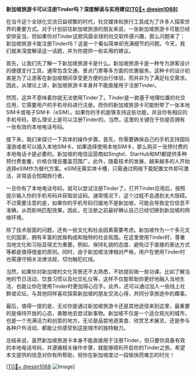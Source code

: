 **新加坡旅游卡可以注册Tinder吗？深度解读与实用建议[[TG💪+ @esim1088](https://t.me/s/esim1088)]**

在当今这个全球化交流日益频繁的时代，社交媒体和旅行工具成为了许多人探索世界的重要方式。对于计划前往新加坡旅游的朋友来说，一张新加坡旅游卡可能已经安排妥当，但如果你对Tinder这款风靡全球的社交软件感兴趣，那么问题来了：新加坡旅游卡能注册Tinder吗？这是一个看似简单却充满细节的问题。今天，我们就来深度解读这一话题，并为你提供一些实用的建议。

首先，让我们先了解一下新加坡旅游卡是什么。新加坡旅游卡是一种专为游客设计的便捷支付工具，通常包含交通、景点门票等多方面的优惠服务。这种卡的设计初衷是为了让游客在新加坡期间享受更方便的出行体验，而并非为了满足社交需求。因此，从理论上讲，新加坡旅游卡本身并不能直接用于注册Tinder。

然而，这并不意味着你就无法使用Tinder了。Tinder是一款基于地理位置的社交应用，它需要用户的手机号码进行注册。而你的新加坡旅游卡可能附带了一张本地SIM卡或电子SIM卡（eSIM）。如果你的手机能够支持这些功能，并且你有相应的手机号码，那么理论上是可以注册Tinder的。当然，这里的关键在于你是否拥有一张有效的本地电话号码。

接下来，我们来探讨一下具体的操作步骤。首先，你需要确保自己的手机支持国际漫游或者可以插入本地SIM卡。如果选择使用本地SIM卡，那么购买一张预付费的本地电话卡是必要的。新加坡的电信运营商如Singtel、StarHub和M1都提供多种预付费套餐，价格合理且覆盖范围广。此外，随着技术的发展，越来越多的人开始选择eSIM作为替代方案。eSIM无需实体卡槽，只需通过网络下载配置文件即可激活，非常适合短期旅行者。

一旦你有了本地电话号码，就可以尝试注册Tinder了。打开Tinder应用后，按照提示输入你的手机号码并获取验证码。通常情况下，这个过程不会遇到太大阻碍。不过需要注意的是，如果你的手机号码归属地不是新加坡，可能会导致定位信息不准确，从而影响匹配效果。因此，在注册之前最好确认自己已经切换到新加坡的网络环境。

除了技术层面的问题，还有一些文化和社会因素需要考虑。新加坡作为一个多元文化的国家，拥有丰富的民族构成和独特的社会氛围。在这里使用Tinder时，尊重当地文化和习俗显得尤为重要。例如，保持礼貌的态度、避免过于直接的表达方式等都是值得借鉴的原则。同时，由于新加坡法律相对严格，用户在使用Tinder时也需遵守相关法律法规，切勿触犯红线。

当然，如果你对新加坡的文化背景还不太熟悉，不妨提前做一些功课。比如了解当地的节日活动、饮食习惯以及社交礼仪等，这样不仅能帮助你更好地融入当地生活，也能让你在使用Tinder时更加得心应手。此外，还可以通过加入一些线上社群或论坛，与其他同样喜欢探索新加坡的朋友交流心得，共同分享旅途中的趣事。

最后，值得一提的是，无论你是通过新加坡旅游卡还是其他途径来到这里，最重要的是保持开放的心态，勇敢地去尝试新事物。新加坡不仅是一个适合观光的城市，也是一个充满活力和创意的地方。无论是品尝地道美食、欣赏艺术展览，还是参与各种户外活动，都能让你感受到这座城市的独特魅力。

总结来说，虽然新加坡旅游卡本身不能直接用于注册Tinder，但只要你具备有效的本地电话号码，并遵循相关操作步骤，就能够顺利开启你的Tinder之旅。希望本文提供的信息对你有所帮助，祝你在新加坡度过一段愉快而难忘的时光！

[[TG💪+ @esim1088](https://t.me/s/esim1088) ![Image](https://i.postimg.cc/4NQfJmqS/Snipaste-2025-05-13-00-14-12.png)]